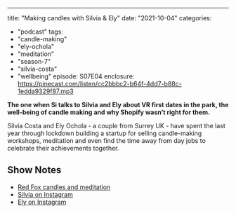 ---
title: "Making candles with Silvia & Ely"
date: "2021-10-04"
categories: 
  - "podcast"
tags: 
  - "candle-making"
  - "ely-ochola"
  - "meditation"
  - "season-7"
  - "silvia-costa"
  - "wellbeing"
episode: S07E04
enclosure: https://pinecast.com/listen/cc2bbbc2-b64f-4dd7-b88c-1edda9329f87.mp3


**The one when Si talks to Silvia and Ely about VR first dates in the park, the well-being of candle making and why Shopify wasn’t right for them.**

Silvia Costa and Ely Ochola - a couple from Surrey UK - have spent the last year through lockdown building a startup for selling candle-making workshops, meditation and even find the time away from day jobs to celebrate their achievements together.

## Show Notes

- [Red Fox candles and meditation](https://redfoxcandle.com/)
- [Silvia on Instagram](https://instagram.com/theredfox.mindfulness?utm_medium=copy_link)
- [Ely on Instagram](https://instagram.com/ely.codes?utm_medium=copy_link)
